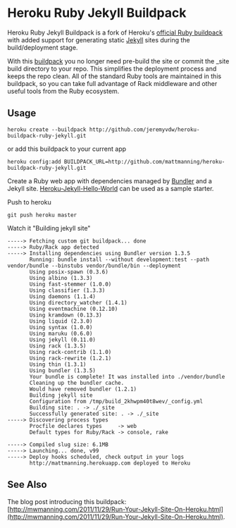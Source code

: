 Heroku Ruby Jekyll Buildpack
============================

Heroku Ruby Jekyll Buildpack is a fork of Heroku's [official Ruby buildpack](https://github.com/heroku/heroku-buildpack-ruby) with added support for generating static [Jekyll](https://github.com/mojombo/jekyll) sites during the build/deployment stage.

With this [buildpack](http://devcenter.heroku.com/articles/buildpacks) you no longer need pre-build the site or commit the _site build directory to your repo. This simplifies the deployment process and keeps the repo clean. All of the standard Ruby tools are maintained in this buildpack, so you can take full advantage of Rack middleware and other useful tools from the Ruby ecosystem.

Usage
-----

    heroku create --buildpack http://github.com/jeremyvdw/heroku-buildpack-ruby-jekyll.git

or add this buildpack to your current app

    heroku config:add BUILDPACK_URL=http://github.com/mattmanning/heroku-buildpack-ruby-jekyll.git

Create a Ruby web app with dependencies managed by [Bundler](http://gembundler.com/) and a Jekyll site. [Heroku-Jekyll-Hello-World](https://github.com/burkemw3/Heroku-Jekyll-Hello-World) can be used as a sample starter.

Push to heroku

    git push heroku master

Watch it "Building jekyll site"

    -----> Fetching custom git buildpack... done
    -----> Ruby/Rack app detected
    -----> Installing dependencies using Bundler version 1.3.5
           Running: bundle install --without development:test --path vendor/bundle --binstubs vendor/bundle/bin --deployment
           Using posix-spawn (0.3.6)
           Using albino (1.3.3)
           Using fast-stemmer (1.0.0)
           Using classifier (1.3.3)
           Using daemons (1.1.4)
           Using directory_watcher (1.4.1)
           Using eventmachine (0.12.10)
           Using kramdown (0.13.3)
           Using liquid (2.3.0)
           Using syntax (1.0.0)
           Using maruku (0.6.0)
           Using jekyll (0.11.0)
           Using rack (1.3.5)
           Using rack-contrib (1.1.0)
           Using rack-rewrite (1.2.1)
           Using thin (1.3.1)
           Using bundler (1.3.5)
           Your bundle is complete! It was installed into ./vendor/bundle
           Cleaning up the bundler cache.
           Would have removed bundler (1.2.1)
           Building jekyll site
           Configuration from /tmp/build_2khwpm40t8wev/_config.yml
           Building site: . -> ./_site
           Successfully generated site: . -> ./_site
    -----> Discovering process types
           Procfile declares types     -> web
           Default types for Ruby/Rack -> console, rake

    -----> Compiled slug size: 6.1MB
    -----> Launching... done, v99
    -----> Deploy hooks scheduled, check output in your logs
           http://mattmanning.herokuapp.com deployed to Heroku

See Also
--------

The blog post introducing this buildpack: [http://mwmanning.com/2011/11/29/Run-Your-Jekyll-Site-On-Heroku.html](http://mwmanning.com/2011/11/29/Run-Your-Jekyll-Site-On-Heroku.html).

